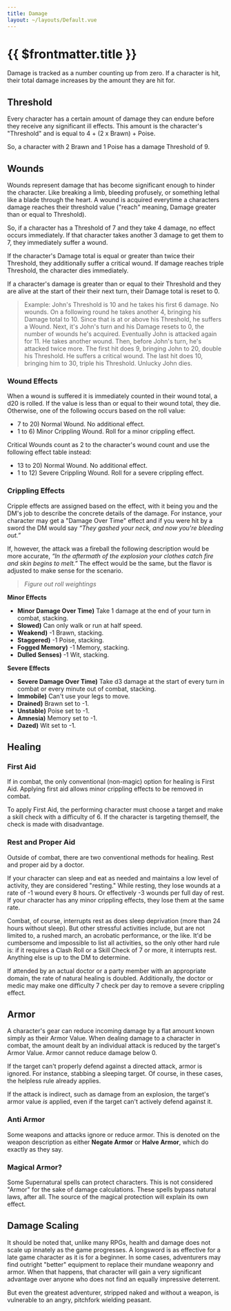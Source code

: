 ```yaml
---
title: Damage
layout: ~/layouts/Default.vue
---
```


# {{ $frontmatter.title }}

Damage is tracked as a number counting up from zero. If a character is hit,
their total damage increases by the amount they are hit for.

## Threshold

Every character has a certain amount of damage they can endure before they
receive any significant ill effects. This amount is the character's "Threshold"
and is equal to 4 + (2 x Brawn) + Poise.

So, a character with 2 Brawn and 1 Poise has a damage Threshold of 9.

## Wounds

Wounds represent damage that has become significant enough to hinder the
character. Like breaking a limb, bleeding profusely, or something lethal like a
blade through the heart. A wound is acquired everytime a characters damage
reaches their threshold value ("reach" meaning, Damage greater than or equal to
Threshold).

So, if a character has a Threshold of 7 and they take 4 damage, no effect occurs
immediately. If that character takes another 3 damage to get them to 7, they
immediately suffer a wound.

If the character's Damage total is equal or greater than twice their Threshold,
they additionally suffer a critical wound. If damage reaches triple Threshold,
the character dies immediately.

If a character's damage is greater than or equal to their Threshold and they are
alive at the start of their their next turn, their Damage total is reset to 0.

> Example: John's Threshold is 10 and he takes his first 6 damage. No wounds. On
> a following round he takes another 4, bringing his Damage total to 10. Since
> that is at or above his Threshold, he suffers a Wound. Next, it's John's turn
> and his Damage resets to 0, the number of wounds he's acquired. Eventually
> John is attacked again for 11. He takes another wound. Then, before John's
> turn, he's attacked twice more. The first hit does 9, bringing John to 20,
> double his Threshold. He suffers a critical wound. The last hit does 10,
> bringing him to 30, triple his Threshold. Unlucky John dies.

### Wound Effects

When a wound is suffered it is immediately counted in their wound total, a d20
is rolled. If the value is less than or equal to their wound total, they die.
Otherwise, one of the following occurs based on the roll value:

- 7 to 20) Normal Wound. No additional effect.
- 1 to 6) Minor Crippling Wound. Roll for a minor crippling effect.

Critical Wounds count as 2 to the character's wound count and use the following
effect table instead:

- 13 to 20) Normal Wound. No additional effect.
- 1 to 12) Severe Crippling Wound. Roll for a severe crippling effect.

### Crippling Effects

Cripple effects are assigned based on the effect, with it being you and the DM's
job to describe the concrete details of the damage. For instance, your character
may get a "Damage Over Time" effect and if you were hit by a sword the DM would
say _“They gashed your neck, and now you're bleeding out.”_

If, however, the attack was a fireball the following description would be more
accurate, _“In the aftermath of the explosion your clothes catch fire and skin
begins to melt.”_ The effect would be the same, but the flavor is adjusted to
make sense for the scenario.

> _Figure out roll weightings_

**Minor Effects**

- **Minor Damage Over Time)** Take 1 damage at the end of your turn in combat,
  stacking.
- **Slowed)** Can only walk or run at half speed.
- **Weakend)** -1 Brawn, stacking.
- **Staggered)** -1 Poise, stacking.
- **Fogged Memory)** -1 Memory, stacking.
- **Dulled Senses)** -1 Wit, stacking.

**Severe Effects**

- **Severe Damage Over Time)** Take d3 damage at the start of every turn in
  combat or every minute out of combat, stacking.
- **Immobile)** Can't use your legs to move.
- **Drained)** Brawn set to -1.
- **Unstable)** Poise set to -1.
- **Amnesia)** Memory set to -1.
- **Dazed)** Wit set to -1.

## Healing

### First Aid

If in combat, the only conventional (non-magic) option for healing is First Aid.
Applying first aid allows minor crippling effects to be removed in combat.

To apply First Aid, the performing character must choose a target and make a
skill check with a difficulty of 6. If the character is targeting themself, the
check is made with disadvantage.

### Rest and Proper Aid

Outside of combat, there are two conventional methods for healing. Rest and
proper aid by a doctor.

If your character can sleep and eat as needed and maintains a low level of
activity, they are considered "resting." While resting, they lose wounds at a
rate of -1 wound every 8 hours. Or effectively -3 wounds per full day of rest.
If your character has any minor crippling effects, they lose them at the same
rate.

Combat, of course, interrupts rest as does sleep deprivation (more than 24 hours
without sleep). But other stressful activities include, but are not limited to,
a rushed march, an acrobatic performance, or the like. It'd be cumbersome and
impossible to list all activities, so the only other hard rule is: if it
requires a Clash Roll or a Skill Check of 7 or more, it interrupts rest.
Anything else is up to the DM to determine.

If attended by an actual doctor or a party member with an appropriate domain,
the rate of natural healing is doubled. Additionally, the doctor or medic may
make one difficulty 7 check per day to remove a severe crippling effect.

## Armor

A character's gear can reduce incoming damage by a flat amount known simply as
their Armor Value. When dealing damage to a character in combat, the amount
dealt by an individual attack is reduced by the target's Armor Value. Armor
cannot reduce damage below 0.

If the target can't properly defend against a directed attack, armor is ignored.
For instance, stabbing a sleeping target. Of course, in these cases, the
helpless rule already applies.

If the attack is indirect, such as damage from an explosion, the target's armor
value _is_ applied, even if the target can't actively defend against it.

### Anti Armor

Some weapons and attacks ignore or reduce armor. This is denoted on the weapon
description as either **Negate Armor** or **Halve Armor**, which do exactly as
they say.

### Magical Armor?

Some Supernatural spells can protect characters. This is not considered "Armor"
for the sake of damage calculations. These spells bypass natural laws, after
all. The source of the magical protection will explain its own effect.

## Damage Scaling

It should be noted that, unlike many RPGs, health and damage does not scale up
innately as the game progresses. A longsword is as effective for a late game
character as it is for a beginner. In some cases, adventurers may find outright
"better" equipment to replace their mundane weaponry and armor. When that
happens, that character will gain a very significant advantage over anyone who
does not find an equally impressive deterrent.

But even the greatest adventurer, stripped naked and without a weapon, is
vulnerable to an angry, pitchfork wielding peasant.
